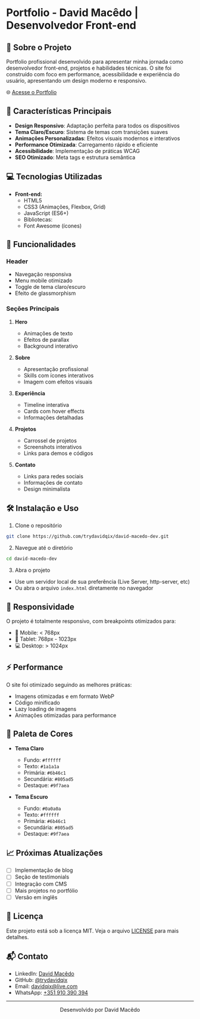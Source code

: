 # Portfolio - David Macêdo | Desenvolvedor Front-end

## 📌 Sobre o Projeto

Portfolio profissional desenvolvido para apresentar minha jornada como desenvolvedor front-end, projetos e habilidades técnicas. O site foi construído com foco em performance, acessibilidade e experiência do usuário, apresentando um design moderno e responsivo.

🌐 [Acesse o Portfolio](https://trydavidqix.github.io/david-macedo-dev/)

## 🚀 Características Principais

- **Design Responsivo**: Adaptação perfeita para todos os dispositivos
- **Tema Claro/Escuro**: Sistema de temas com transições suaves
- **Animações Personalizadas**: Efeitos visuais modernos e interativos
- **Performance Otimizada**: Carregamento rápido e eficiente
- **Acessibilidade**: Implementação de práticas WCAG
- **SEO Otimizado**: Meta tags e estrutura semântica

## 💻 Tecnologias Utilizadas

- **Front-end:**
  - HTML5
  - CSS3 (Animações, Flexbox, Grid)
  - JavaScript (ES6+)
  - Bibliotecas:
  - Font Awesome (ícones)

## 🎯 Funcionalidades

### Header
- Navegação responsiva
- Menu mobile otimizado
- Toggle de tema claro/escuro
- Efeito de glassmorphism

### Seções Principais
1. **Hero**
   - Animações de texto
   - Efeitos de parallax
   - Background interativo

2. **Sobre**
   - Apresentação profissional
   - Skills com ícones interativos
   - Imagem com efeitos visuais

3. **Experiência**
   - Timeline interativa
   - Cards com hover effects
   - Informações detalhadas

4. **Projetos**
   - Carrossel de projetos
   - Screenshots interativos
   - Links para demos e códigos

5. **Contato**
   - Links para redes sociais
   - Informações de contato
   - Design minimalista

## 🛠️ Instalação e Uso

1. Clone o repositório
```bash
git clone https://github.com/trydavidqix/david-macedo-dev.git
```

2. Navegue até o diretório
```bash
cd david-macedo-dev
```

3. Abra o projeto
- Use um servidor local de sua preferência (Live Server, http-server, etc)
- Ou abra o arquivo `index.html` diretamente no navegador

## 📱 Responsividade

O projeto é totalmente responsivo, com breakpoints otimizados para:
- 📱 Mobile: < 768px
- 📱 Tablet: 768px - 1023px
- 💻 Desktop: > 1024px

## ⚡ Performance

O site foi otimizado seguindo as melhores práticas:
- Imagens otimizadas e em formato WebP
- Código minificado
- Lazy loading de imagens
- Animações otimizadas para performance

## 🎨 Paleta de Cores

- **Tema Claro**
  - Fundo: `#ffffff`
  - Texto: `#1a1a1a`
  - Primária: `#6b46c1`
  - Secundária: `#805ad5`
  - Destaque: `#9f7aea`

- **Tema Escuro**
  - Fundo: `#0a0a0a`
  - Texto: `#ffffff`
  - Primária: `#6b46c1`
  - Secundária: `#805ad5`
  - Destaque: `#9f7aea`

## 📈 Próximas Atualizações

- [ ] Implementação de blog
- [ ] Seção de testimonials
- [ ] Integração com CMS
- [ ] Mais projetos no portfólio
- [ ] Versão em inglês

## 📄 Licença

Este projeto está sob a licença MIT. Veja o arquivo [LICENSE](LICENSE) para mais detalhes.

## 📬 Contato

- LinkedIn: [David Macêdo](https://www.linkedin.com/in/trydavidqix/)
- GitHub: [@trydavidqix](https://github.com/trydavidqix)
- Email: davidqix@live.com
- WhatsApp: [+351 910 390 394](https://wa.me/351910390394)

---

<div align="center">
  Desenvolvido por David Macêdo
</div> 